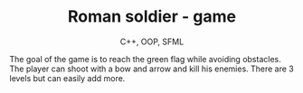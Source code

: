 <h1 align="center">
Roman soldier - game
</h1>

<p align="center">
C++, OOP, SFML
</p>


The goal of the game is to reach the green flag while avoiding obstacles.
The player can shoot with a bow and arrow and kill his enemies.
There are 3 levels but can easily add more.
